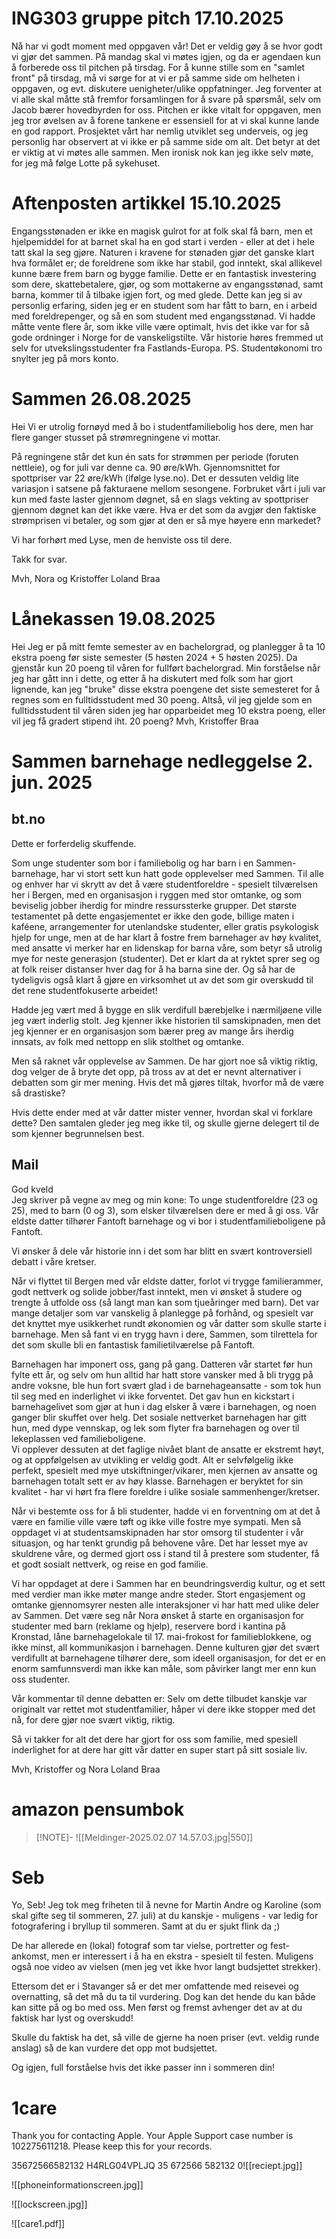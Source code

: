# ING303 gruppe pitch 17.10.2025
Nå har vi godt moment med oppgaven vår! Det er veldig gøy å se hvor godt vi gjør det sammen.
På mandag skal vi møtes igjen, og da er agendaen kun å forberede oss til pitchen på tirsdag. For å kunne stille som en "samlet front" på tirsdag, må vi sørge for at vi er på samme side om helheten i oppgaven, og evt. diskutere uenigheter/ulike oppfatninger. Jeg forventer at vi alle skal måtte stå fremfor forsamlingen for å svare på spørsmål, selv om Jacob bærer hovedbyrden for oss.
Pitchen er ikke vitalt for oppgaven, men jeg tror øvelsen av å forene tankene er essensiell for at vi skal kunne lande en god rapport. Prosjektet vårt har nemlig utviklet seg underveis, og jeg personlig har observert at vi ikke er på samme side om alt.
Det betyr at det er viktig at vi møtes alle sammen. Men ironisk nok kan jeg ikke selv møte, for jeg må følge Lotte på sykehuset.


# Aftenposten artikkel 15.10.2025
Engangsstønaden er ikke en magisk gulrot for at folk skal få barn, men et hjelpemiddel for at barnet skal ha en god start i verden - eller at det i hele tatt skal la seg gjøre. Naturen i kravene for stønaden gjør det ganske klart hva formålet er; de foreldrene som ikke har stabil, god inntekt, skal allikevel kunne bære frem barn og bygge familie. Dette er en fantastisk investering som dere, skattebetalere, gjør, og som mottakerne av engangsstønad, samt barna, kommer til å tilbake igjen fort, og med glede.
Dette kan jeg si av personlig erfaring, siden jeg er en student som har fått to barn, en i arbeid med foreldrepenger, og så en som student med engangsstønad. Vi hadde måtte vente flere år, som ikke ville være optimalt, hvis det ikke var for så gode ordninger i Norge for de vanskeligstilte. Vår historie høres fremmed ut selv for utvekslingsstudenter fra Fastlands-Europa.
PS. Studentøkonomi tro snylter jeg på mors konto.


# Sammen 26.08.2025
Hei
Vi er utrolig fornøyd med å bo i studentfamiliebolig hos dere, men har flere ganger stusset på strømregningene vi mottar.

På regningene står det kun én sats for strømmen per periode (foruten nettleie), og for juli var denne ca. 90 øre/kWh. Gjennomsnittet for spottpriser var 22 øre/kWh (ifølge lyse.no). Det er dessuten veldig lite variasjon i satsene på fakturaene mellom sesongene. Forbruket vårt i juli var kun med faste laster gjennom døgnet, så en slags vekting av spottpriser gjennom døgnet kan det ikke være.
Hva er det som da avgjør den faktiske strømprisen vi betaler, og som gjør at den er så mye høyere enn markedet?

Vi har forhørt med Lyse, men de henviste oss til dere.

Takk for svar.

Mvh, Nora og Kristoffer Loland Braa

# Lånekassen 19.08.2025
Hei
Jeg er på mitt femte semester av en bachelorgrad, og planlegger å ta 10 ekstra poeng før siste semester (5 høsten 2024 + 5 høsten 2025). Da gjenstår kun 20 poeng til våren for fullført bachelorgrad.
Min forståelse når jeg har gått inn i dette, og etter å ha diskutert med folk som har gjort lignende, kan jeg "bruke" disse ekstra poengene det siste semesteret for å regnes som en fulltidsstudent med 30 poeng.
Altså, vil jeg gjelde som en fulltidsstudent til våren siden jeg har opparbeidet meg 10 ekstra poeng, eller vil jeg få gradert stipend iht. 20 poeng?
Mvh, Kristoffer Braa

# Sammen barnehage nedleggelse 2. jun. 2025
## bt.no
Dette er forferdelig skuffende. 

Som unge studenter som bor i familiebolig og har barn i en Sammen-barnehage, har vi stort sett kun hatt gode opplevelser med Sammen. Til alle og enhver har vi skrytt av det å være studentforeldre - spesielt tilværelsen her i Bergen, med en organisasjon i ryggen med stor omtanke, og som beviselig jobber iherdig for mindre ressurssterke grupper. Det største testamentet på dette engasjementet er ikke den gode, billige maten i kaféene, arrangementer for utenlandske studenter, eller gratis psykologisk hjelp for unge, men at de har klart å fostre frem barnehager av høy kvalitet, med ansatte vi merker har en lidenskap for barna våre, som betyr så utrolig mye for neste generasjon (studenter). Det er klart da at ryktet sprer seg og at folk reiser distanser hver dag for å ha barna sine der. Og så har de tydeligvis også klart å gjøre en virksomhet ut av det som gir overskudd til det rene studentfokuserte arbeidet! 

Hadde jeg vært med å bygge en slik verdifull bærebjelke i nærmiljøene ville jeg vært inderlig stolt. Jeg kjenner ikke historien til samskipnaden, men det jeg kjenner er en organisasjon som bærer preg av mange års iherdig innsats, av folk med nettopp en slik stolthet og omtanke. 

Men så raknet vår opplevelse av Sammen. De har gjort noe så viktig riktig, dog velger de å bryte det opp, på tross av at det er nevnt alternativer i debatten som gir mer mening. Hvis det må gjøres tiltak, hvorfor må de være så drastiske? 

Hvis dette ender med at vår datter mister venner, hvordan skal vi forklare dette? Den samtalen gleder jeg meg ikke til, og skulle gjerne delegert til de som kjenner begrunnelsen best.
## Mail
God kveld  
Jeg skriver på vegne av meg og min kone: To unge studentforeldre (23 og 25), med to barn (0 og 3), som elsker tilværelsen dere er med å gi oss. Vår eldste datter tilhører Fantoft barnehage og vi bor i studentfamilieboligene på Fantoft.

Vi ønsker å dele vår historie inn i det som har blitt en svært kontroversiell debatt i våre kretser.  

Når vi flyttet til Bergen med vår eldste datter, forlot vi trygge familierammer, godt nettverk og solide jobber/fast inntekt, men vi ønsket å studere og trengte å utfolde oss (så langt man kan som tjueåringer med barn). Det var mange detaljer som var vanskelig å planlegge på forhånd, og spesielt var det knyttet mye usikkerhet rundt økonomien og vår datter som skulle starte i barnehage. Men så fant vi en trygg havn i dere, Sammen, som tilrettela for det som skulle bli en fantastisk familietilværelse på Fantoft.

Barnehagen har imponert oss, gang på gang. Datteren vår startet før hun fylte ett år, og selv om hun alltid har hatt store vansker med å bli trygg på andre voksne, ble hun fort svært glad i de barnehageansatte - som tok hun til seg med en inderlighet vi ikke forventet. Det gav hun en kickstart i barnehagelivet som gjør at hun i dag elsker å være i barnehagen, og noen ganger blir skuffet over helg. Det sosiale nettverket barnehagen har gitt hun, med dype vennskap, og lek som flyter fra barnehagen og over til lekeplassen ved familieboligene.  
Vi opplever dessuten at det faglige nivået blant de ansatte er ekstremt høyt, og at oppfølgelsen av utvikling er veldig godt. Alt er selvfølgelig ikke perfekt, spesielt med mye utskiftninger/vikarer, men kjernen av ansatte og barnehagen totalt sett er av høy klasse. Barnehagen er beryktet for sin kvalitet - har vi hørt fra flere foreldre i ulike sosiale sammenhenger/kretser.  

Når vi bestemte oss for å bli studenter, hadde vi en forventning om at det å være en familie ville være tøft og ikke ville fostre mye sympati. Men så oppdaget vi at studentsamskipnaden har stor omsorg til studenter i vår situasjon, og har tenkt grundig på behovene våre. Det har lesset mye av skuldrene våre, og dermed gjort oss i stand til å prestere som studenter, få et godt sosialt nettverk, og reise en god familie.

Vi har oppdaget at dere i Sammen har en beundringsverdig kultur, og et sett med verdier man ikke møter mange andre steder. Stort engasjement og omtanke gjennomsyrer nesten alle interaksjoner vi har hatt med ulike deler av Sammen. Det være seg når Nora ønsket å starte en organisasjon for studenter med barn (reklame og hjelp), reservere bord i kantina på Kronstad, låne barnehagelokale til 17. mai-frokost for familieblokkene, og ikke minst, all kommunikasjon i barnehagen. Denne kulturen gjør det svært verdifullt at barnehagene tilhører dere, som ideell organisasjon, for det er en enorm samfunnsverdi man ikke kan måle, som påvirker langt mer enn kun oss studenter.

Vår kommentar til denne debatten er: Selv om dette tilbudet kanskje var originalt var rettet mot studentfamilier, håper vi dere ikke stopper med det nå, for dere gjør noe svært viktig, riktig.  

Så vi takker for alt det dere har gjort for oss som familie, med spesiell inderlighet for at dere har gitt vår datter en super start på sitt sosiale liv.  

Mvh, Kristoffer og Nora Loland Braa


# amazon pensumbok

> [!NOTE]-
> ![[Meldinger-2025.02.07 14.57.03.jpg|550]]

# Seb
Yo, Seb!
Jeg tok meg friheten til å nevne for Martin Andre og Karoline (som skal gifte seg til sommeren, 27. juli) at du kanskje - muligens - var ledig for fotografering i bryllup til sommeren. Samt at du er sjukt flink da ;)

De har allerede en (lokal) fotograf som tar vielse, portretter og fest-ankomst, men er interessert i å ha en ekstra - spesielt til festen. Muligens også noe video av vielsen (men jeg vet ikke hvor langt budsjettet strekker).

Ettersom det er i Stavanger så er det mer omfattende med reisevei og overnatting, så det må du ta til vurdering. Dog kan det hende du kan både kan sitte på og bo med oss.
Men først og fremst avhenger det av at du faktisk har lyst og overskudd!

Skulle du faktisk ha det, så ville de gjerne ha noen priser (evt. veldig runde anslag) så de kan vurdere det opp mot budsjettet.

Og igjen, full forståelse hvis det ikke passer inn i sommeren din!


# 1care 
Thank you for contacting Apple. Your Apple Support case number is 102275611218. Please keep this for your records.

35672566582132
H4RLG04VPLJQ
35 672566 582132 0![[reciept.jpg]]

![[phoneinformationscreen.jpg]]

![[lockscreen.jpg]]


![[care1.pdf]]